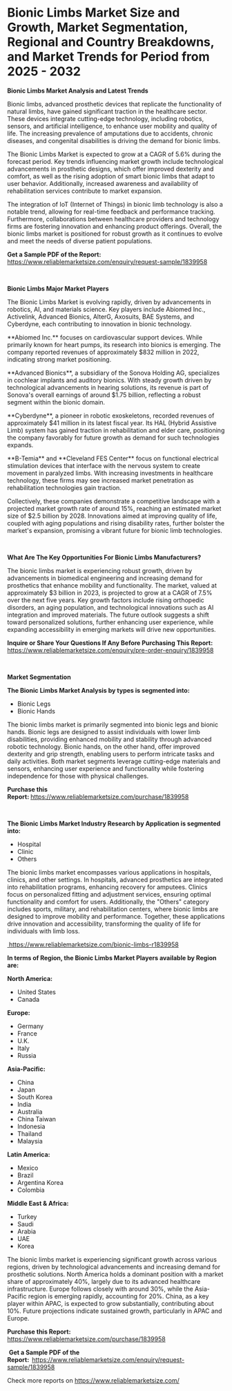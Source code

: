 <p><h1>Bionic Limbs Market Size and Growth, Market Segmentation, Regional and Country Breakdowns, and Market Trends for Period from 2025 -  2032</h1></p><p><strong>Bionic Limbs Market Analysis and Latest Trends</strong></p>
<p><p>Bionic limbs, advanced prosthetic devices that replicate the functionality of natural limbs, have gained significant traction in the healthcare sector. These devices integrate cutting-edge technology, including robotics, sensors, and artificial intelligence, to enhance user mobility and quality of life. The increasing prevalence of amputations due to accidents, chronic diseases, and congenital disabilities is driving the demand for bionic limbs. </p><p>The Bionic Limbs Market is expected to grow at a CAGR of 5.6% during the forecast period. Key trends influencing market growth include technological advancements in prosthetic designs, which offer improved dexterity and comfort, as well as the rising adoption of smart bionic limbs that adapt to user behavior. Additionally, increased awareness and availability of rehabilitation services contribute to market expansion.</p><p>The integration of IoT (Internet of Things) in bionic limb technology is also a notable trend, allowing for real-time feedback and performance tracking. Furthermore, collaborations between healthcare providers and technology firms are fostering innovation and enhancing product offerings. Overall, the bionic limbs market is positioned for robust growth as it continues to evolve and meet the needs of diverse patient populations.</p></p>
<p><strong>Get a Sample PDF of the Report:&nbsp;</strong> <a href="https://www.reliablemarketsize.com/enquiry/request-sample/1839958?utm_campaign=2759&utm_medium=2&utm_source=Github&utm_content=ia&utm_term=03032025&utm_id=bionic-limbs">https://www.reliablemarketsize.com/enquiry/request-sample/1839958</a></p>
<p>&nbsp;</p>
<p><strong>Bionic Limbs Major Market Players</strong></p>
<p><p>The Bionic Limbs Market is evolving rapidly, driven by advancements in robotics, AI, and materials science. Key players include Abiomed Inc., Activelink, Advanced Bionics, AlterG, Axosuits, BAE Systems, and Cyberdyne, each contributing to innovation in bionic technology.</p><p>**Abiomed Inc.** focuses on cardiovascular support devices. While primarily known for heart pumps, its research into bionics is emerging. The company reported revenues of approximately $832 million in 2022, indicating strong market positioning.</p><p>**Advanced Bionics**, a subsidiary of the Sonova Holding AG, specializes in cochlear implants and auditory bionics. With steady growth driven by technological advancements in hearing solutions, its revenue is part of Sonova's overall earnings of around $1.75 billion, reflecting a robust segment within the bionic domain.</p><p>**Cyberdyne**, a pioneer in robotic exoskeletons, recorded revenues of approximately $41 million in its latest fiscal year. Its HAL (Hybrid Assistive Limb) system has gained traction in rehabilitation and elder care, positioning the company favorably for future growth as demand for such technologies expands.</p><p>**B-Temia** and **Cleveland FES Center** focus on functional electrical stimulation devices that interface with the nervous system to create movement in paralyzed limbs. With increasing investments in healthcare technology, these firms may see increased market penetration as rehabilitation technologies gain traction.</p><p>Collectively, these companies demonstrate a competitive landscape with a projected market growth rate of around 15%, reaching an estimated market size of $2.5 billion by 2028. Innovations aimed at improving quality of life, coupled with aging populations and rising disability rates, further bolster the market's expansion, promising a vibrant future for bionic limb technologies.</p></p>
<p>&nbsp;</p>
<p><strong>What Are The Key Opportunities For Bionic Limbs Manufacturers?</strong></p>
<p><p>The bionic limbs market is experiencing robust growth, driven by advancements in biomedical engineering and increasing demand for prosthetics that enhance mobility and functionality. The market, valued at approximately $3 billion in 2023, is projected to grow at a CAGR of 7.5% over the next five years. Key growth factors include rising orthopedic disorders, an aging population, and technological innovations such as AI integration and improved materials. The future outlook suggests a shift toward personalized solutions, further enhancing user experience, while expanding accessibility in emerging markets will drive new opportunities.</p></p>
<p><strong>Inquire or Share Your Questions If Any Before Purchasing This Report:</strong> <a href="https://www.reliablemarketsize.com/enquiry/pre-order-enquiry/1839958?utm_campaign=2759&utm_medium=2&utm_source=Github&utm_content=ia&utm_term=03032025&utm_id=bionic-limbs">https://www.reliablemarketsize.com/enquiry/pre-order-enquiry/1839958</a></p>
<p>&nbsp;</p>
<p><strong>Market Segmentation</strong></p>
<p><strong>The Bionic Limbs Market Analysis by types is segmented into:</strong></p>
<p><ul><li>Bionic Legs</li><li>Bionic Hands</li></ul></p>
<p><p>The bionic limbs market is primarily segmented into bionic legs and bionic hands. Bionic legs are designed to assist individuals with lower limb disabilities, providing enhanced mobility and stability through advanced robotic technology. Bionic hands, on the other hand, offer improved dexterity and grip strength, enabling users to perform intricate tasks and daily activities. Both market segments leverage cutting-edge materials and sensors, enhancing user experience and functionality while fostering independence for those with physical challenges.</p></p>
<p><strong>Purchase this Report:&nbsp;</strong><a href="https://www.reliablemarketsize.com/purchase/1839958?utm_campaign=2759&utm_medium=2&utm_source=Github&utm_content=ia&utm_term=03032025&utm_id=bionic-limbs">https://www.reliablemarketsize.com/purchase/1839958</a></p>
<p>&nbsp;</p>
<p><strong>The Bionic Limbs Market Industry Research by Application is segmented into:</strong></p>
<p><ul><li>Hospital</li><li>Clinic</li><li>Others</li></ul></p>
<p><p>The bionic limbs market encompasses various applications in hospitals, clinics, and other settings. In hospitals, advanced prosthetics are integrated into rehabilitation programs, enhancing recovery for amputees. Clinics focus on personalized fitting and adjustment services, ensuring optimal functionality and comfort for users. Additionally, the "Others" category includes sports, military, and rehabilitation centers, where bionic limbs are designed to improve mobility and performance. Together, these applications drive innovation and accessibility, transforming the quality of life for individuals with limb loss.</p></p>
<p><a href="https://www.reliablemarketsize.com/bionic-limbs-r1839958?utm_campaign=2759&utm_medium=2&utm_source=Github&utm_content=ia&utm_term=03032025&utm_id=bionic-limbs">&nbsp;https://www.reliablemarketsize.com/bionic-limbs-r1839958</a></p>
<p><strong>In terms of Region, the Bionic Limbs Market Players available by Region are:</strong></p>
<p>
    <p> <strong> North America: </strong>
        <ul>
            <li>United States</li>
            <li>Canada</li>
        </ul>
        </p> 
    <p> <strong> Europe: </strong>
        <ul>
            <li>Germany</li>
            <li>France</li>
            <li>U.K.</li>
            <li>Italy</li>
            <li>Russia</li>
        </ul>
        </p> 
    <p> <strong> Asia-Pacific: </strong>
        <ul>
            <li>China</li>
            <li>Japan</li>
            <li>South Korea</li>
            <li>India</li>
            <li>Australia</li>
            <li>China Taiwan</li>
            <li>Indonesia</li>
            <li>Thailand</li>
            <li>Malaysia</li>
        </ul>
        </p> 
    <p> <strong> Latin America: </strong>
        <ul>
            <li>Mexico</li>
            <li>Brazil</li>
            <li>Argentina Korea</li>
            <li>Colombia</li>
        </ul>
        </p> 
    <p> <strong> Middle East & Africa: </strong>
        <ul>
            <li>Turkey</li>
            <li>Saudi</li>
            <li>Arabia</li>
            <li>UAE</li>
            <li>Korea</li>
        </ul>
    </p>
    </p>
<p><p>The bionic limbs market is experiencing significant growth across various regions, driven by technological advancements and increasing demand for prosthetic solutions. North America holds a dominant position with a market share of approximately 40%, largely due to its advanced healthcare infrastructure. Europe follows closely with around 30%, while the Asia-Pacific region is emerging rapidly, accounting for 20%. China, as a key player within APAC, is expected to grow substantially, contributing about 10%. Future projections indicate sustained growth, particularly in APAC and Europe.</p></p>
<p><strong>Purchase this Report: </strong><a href="https://www.reliablemarketsize.com/purchase/1839958?utm_campaign=2759&utm_medium=2&utm_source=Github&utm_content=ia&utm_term=03032025&utm_id=bionic-limbs">https://www.reliablemarketsize.com/purchase/1839958</a></p>
<p>&nbsp;<strong>Get a Sample PDF of the Report:&nbsp;&nbsp;</strong><a href="https://www.reliablemarketsize.com/enquiry/request-sample/1839958?utm_campaign=2759&utm_medium=2&utm_source=Github&utm_content=ia&utm_term=03032025&utm_id=bionic-limbs">https://www.reliablemarketsize.com/enquiry/request-sample/1839958</a></p>
<p><strong></strong></p>
<p>Check more reports on <a href="https://www.reliablemarketsize.com/?utm_campaign=2759&utm_medium=2&utm_source=Github&utm_content=ia&utm_term=03032025&utm_id=bionic-limbs">https://www.reliablemarketsize.com/</a></p>